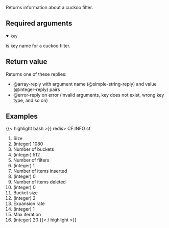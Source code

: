 Returns information about a cuckoo filter.

## Required arguments

<details open><summary><code>key</code></summary>

is key name for a cuckoo filter.
</details>

## Return value

Returns one of these replies:

- @array-reply with argument name (@simple-string-reply) and value (@integer-reply) pairs
- @error-reply on error (invalid arguments, key does not exist, wrong key type, and so on)

## Examples

{{< highlight bash >}}
redis> CF.INFO cf
 1) Size
 2) (integer) 1080
 3) Number of buckets
 4) (integer) 512
 5) Number of filters
 6) (integer) 1
 7) Number of items inserted
 8) (integer) 0
 9) Number of items deleted
10) (integer) 0
11) Bucket size
12) (integer) 2
13) Expansion rate
14) (integer) 1
15) Max iteration
16) (integer) 20
{{< / highlight >}}
